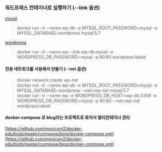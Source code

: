 ### 워드프레스 컨테이너로 실행하기 (--link 옵션)

[mysql](https://hub.docker.com/_/mysql)  
> docker run -d --name wp-db -e MYSQL_ROOT_PASSWORD=mysql -e MYSQL_DATABASE=wordpress mysql:5.7  

[wordpress](https://hub.docker.com/_/wordpress)  
> docker run -d --name wp --link wp-db:mysql -e WORDPRESS_DB_PASSWORD=mysql -p 80:80 wordpress:latest  

#### 전용 네트워크를 사용해서 만들기 (--net 옵션)
> docker network create wp-net  
> docker run -d --name wp-db -e MYSQL_ROOT_PASSWORD=mysql -e MYSQL_DATABASE=wordpress --net=wp-net mysql:5.7  
> docker run -d --name wp -e WORDPRESS_DB_HOST=wp-db:3306 -e WORDPRESS_DB_PASSWORD=mysql -p 80:80 --net=wp-net wordpress:latest  

#### docker-compose 로 blog라는 프로젝트로 묶어서 멀티컨테이너 관리
[https://github.com/moricom2/docker-edu/blob/master/compose/blog/docker-compose.yml](https://github.com/moricom2/docker-edu/blob/master/compose/blog/docker-compose.yml)  
